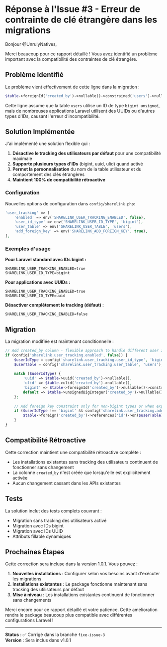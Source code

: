 # Réponse à l'Issue #3 - Erreur de contrainte de clé étrangère dans les migrations

Bonjour @UnrulyNatives,

Merci beaucoup pour ce rapport détaillé ! Vous avez identifié un problème important avec la compatibilité des contraintes de clé étrangère.

## Problème Identifié

Le problème vient effectivement de cette ligne dans la migration :

```php
$table->foreignId('created_by')->nullable()->constrained('users')->nullOnDelete();
```

Cette ligne assume que la table `users` utilise un ID de type `bigint unsigned`, mais de nombreuses applications Laravel utilisent des UUIDs ou d'autres types d'IDs, causant l'erreur d'incompatibilité.

## Solution Implémentée

J'ai implémenté une solution flexible qui :

1. **Désactive le tracking des utilisateurs par défaut** pour une compatibilité maximale
2. **Supporte plusieurs types d'IDs** (bigint, uuid, ulid) quand activé
3. **Permet la personnalisation** du nom de la table utilisateur et du comportement des clés étrangères
4. **Maintient 100% de compatibilité rétroactive**

### Configuration

Nouvelles options de configuration dans `config/sharelink.php`:

```php
'user_tracking' => [
    'enabled' => env('SHARELINK_USER_TRACKING_ENABLED', false),
    'user_id_type' => env('SHARELINK_USER_ID_TYPE', 'bigint'),
    'user_table' => env('SHARELINK_USER_TABLE', 'users'),
    'add_foreign_key' => env('SHARELINK_ADD_FOREIGN_KEY', true),
],
```

### Exemples d'usage

**Pour Laravel standard avec IDs bigint :**
```env
SHARELINK_USER_TRACKING_ENABLED=true
SHARELINK_USER_ID_TYPE=bigint
```

**Pour applications avec UUIDs :**
```env
SHARELINK_USER_TRACKING_ENABLED=true
SHARELINK_USER_ID_TYPE=uuid
```

**Désactiver complètement le tracking (défaut) :**
```env
SHARELINK_USER_TRACKING_ENABLED=false
```

## Migration

La migration modifiée est maintenant conditionnelle :

```php
// Add created_by column - flexible approach to handle different user ID types
if (config('sharelink.user_tracking.enabled', false)) {
    $userIdType = config('sharelink.user_tracking.user_id_type', 'bigint');
    $userTable = config('sharelink.user_tracking.user_table', 'users');
    
    match ($userIdType) {
        'uuid' => $table->uuid('created_by')->nullable(),
        'ulid' => $table->ulid('created_by')->nullable(),
        'bigint' => $table->foreignId('created_by')->nullable()->constrained($userTable)->nullOnDelete(),
        default => $table->unsignedBigInteger('created_by')->nullable(),
    };
    
    // Add foreign key constraint only for non-bigint types or when explicitly enabled
    if ($userIdType !== 'bigint' && config('sharelink.user_tracking.add_foreign_key', true)) {
        $table->foreign('created_by')->references('id')->on($userTable)->nullOnDelete();
    }
}
```

## Compatibilité Rétroactive

Cette correction maintient une compatibilité rétroactive complète :

- Les installations existantes sans tracking des utilisateurs continuent de fonctionner sans changement
- La colonne `created_by` n'est créée que lorsqu'elle est explicitement activée
- Aucun changement cassant dans les APIs existantes

## Tests

La solution inclut des tests complets couvrant :

- Migration sans tracking des utilisateurs activé
- Migration avec IDs bigint
- Migration avec IDs UUID  
- Attributs fillable dynamiques

## Prochaines Étapes

Cette correction sera incluse dans la version 1.0.1. Vous pouvez :

1. **Nouvelles installations** : Configurer selon vos besoins avant d'exécuter les migrations
2. **Installations existantes** : Le package fonctionne maintenant sans tracking des utilisateurs par défaut
3. **Mise à niveau** : Les installations existantes continuent de fonctionner sans changements

Merci encore pour ce rapport détaillé et votre patience. Cette amélioration rendra le package beaucoup plus compatible avec différentes configurations Laravel !

---

**Status** : ✅ Corrigé dans la branche `fixe-issue-3`  
**Version** : Sera inclus dans v1.0.1
